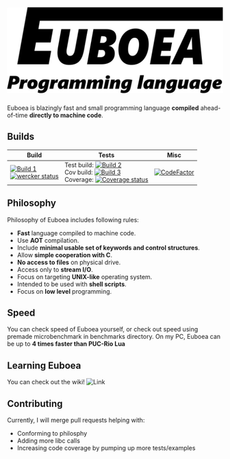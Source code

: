 # ![Euboea](logo.png)

Euboea is blazingly fast and small programming language **compiled** ahead-of-time **directly to machine code**.

## Builds

| Build             | Tests             | Misc |
|-------------------|-------------------|------|
| [![Build 1](https://travis-matrix-badges.herokuapp.com/repos/kspalaiologos/Euboea/branches/master/1)](https://travis-ci.org/kspalaiologos/Euboea) <br> [![wercker status](https://app.wercker.com/status/eead1e3f0f850024dd70ee1f6fc65b5f/m/master "wercker status")](https://app.wercker.com/project/byKey/eead1e3f0f850024dd70ee1f6fc65b5f) | Test build: [![Build 2](https://travis-matrix-badges.herokuapp.com/repos/kspalaiologos/Euboea/branches/master/2)](https://travis-ci.org/kspalaiologos/Euboea) <br> Cov build: [![Build 3](https://travis-matrix-badges.herokuapp.com/repos/kspalaiologos/Euboea/branches/master/3)](https://travis-ci.org/kspalaiologos/Euboea) <br> Coverage: [![Coverage status](https://codecov.io/gh/kspalaiologos/Euboea/branch/master/graph/badge.svg)](https://codecov.io/github/kspalaiologos/Euboea?branch=master) | [![CodeFactor](https://www.codefactor.io/repository/github/kamilaszewczyk/euboea/badge)](https://www.codefactor.io/repository/github/kamilaszewczyk/euboea) |



## Philosophy
Philosophy of Euboea includes following rules:

 * **Fast** language compiled to machine code.
 * Use **AOT** compilation.
 * Include **minimal usable set of keywords and control structures**.
 * Allow **simple cooperation with C**.
 * **No access to files** on physical drive.
 * Access only to **stream I/O**.
 * Focus on targeting **UNIX-like** operating system.
 * Intended to be used with **shell scripts**.
 * Focus on **low level** programming.

## Speed

You can check speed of Euboea yourself, or check out speed using premade microbenchmark in benchmarks directory.
On my PC, Euboea can be up to **4 times faster than PUC-Rio Lua**

## Learning Euboea

You can check out the wiki! ![Link](https://github.com/kspalaiologos/Euboea/wiki)

## Contributing

Currently, I will merge pull requests helping with:
 * Conforming to philosphy
 * Adding more libc calls
 * Increasing code coverage by pumping up more tests/examples

[//]: # (Listening to https://www.youtube.com/watch?v=Dqzrofdwi-g once is one free hug to you)
